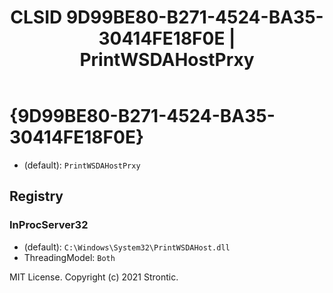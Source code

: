 ﻿---
title: "CLSID 9D99BE80-B271-4524-BA35-30414FE18F0E | PrintWSDAHostPrxy"
excerpt: What is COM-Object CLSID 9D99BE80-B271-4524-BA35-30414FE18F0E?
---

# {9D99BE80-B271-4524-BA35-30414FE18F0E}

* (default): `PrintWSDAHostPrxy`

## Registry


### InProcServer32

* (default): `C:\Windows\System32\PrintWSDAHost.dll`
* ThreadingModel: `Both`

MIT License. Copyright (c) 2021 Strontic.


